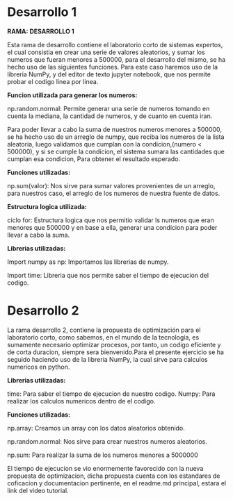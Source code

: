 # Desarrollo 1
 
**RAMA: DESARROLLO 1**

Esta rama de desarrollo contiene el laboratorio corto de sistemas expertos, el cual consistia en crear una serie de valores aleatorios, y sumar los numeros que fueran menores a 500000, para el desarrollo del mismo, se ha hecho uso de las siguientes funciones. Para este caso haremos uso de la libreria NumPy, y del editor de texto jupyter notebook, que nos permite probar el codigo linea por linea.

**Funcion utilizada para generar los numeros:**

np.random.normal: Permite generar una serie de numeros tomando en cuenta la mediana, la cantidad de numeros, y de cuanto en cuenta iran.

Para poder llevar a cabo la suma de nuestros numeros menores a 500000, se ha hecho uso de un arreglo de numpy, que reciba los numeros de la lista aleatoria, luego validamos que cumplan con la condicion,(numero < 500000), y si se cumple la condicion, el sistema sumara las cantidades que cumplan esa condicion, Para obtener el resultado esperado.

**Funciones utilizadas:**

np.sum(valor): Nos sirve para sumar valores provenientes de un arreglo, para nuestros caso, el arreglo de los numeros de nuestra fuente de datos.

**Estructura logica utilizada:**

ciclo for: Estructura logica que nos permitio validar ls numeros que eran menores que 500000 y en base a ella, generar una condicion para poder llevar a cabo la suma.

**Librerias utilizadas:**

Import numpy as np: Importamos las librerias de numpy.

Import time: Libreria que nos permite saber el tiempo de ejecucion del codigo.

# Desarrollo 2

La rama desarrollo 2, contiene la propuesta de optimización para el laboratorio corto, como sabemos, en el mundo de la tecnologia, es sumamente necesario optimizar procesos, por tanto, un codigo eficiente y de corta duracion, siempre sera bienvenido.Para el presente ejercicio se ha seguido haciendo uso de la libreria 
NumPy, la cual sirve para calculos numericos en python.

**Librerias utilizadas:**

time: Para saber el tiempo de ejecucion de nuestro codigo.
Numpy: Para realizar los calculos numericos dentro de el codigo.

**Funciones utilizadas:**

np.array: Creamos un array con los datos aleatorios obtenido.

np.random.normal: Nos sirve para crear nuestros numeros aleatorios.

np.sum: Para realizar la suma de los numeros menores a 5000000

El tiempo de ejecucion se vio enormemente favorecido con la nueva propuesta de optimizacion, dicha propuesta cuenta con los estandares de coficacion y documentacion pertinente, en el readme.md principal, estara el link del video tutorial.


